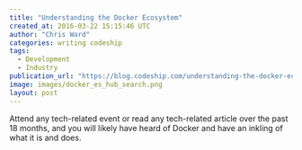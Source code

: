 ```yaml
---
title: "Understanding the Docker Ecosystem"
created_at: 2016-03-22 15:15:46 UTC
author: "Chris Ward"
categories: writing codeship
tags:
  - Development
  - Industry
publication_url: "https://blog.codeship.com/understanding-the-docker-ecosystem/"
image: images/docker_es_hub_search.png
layout: post
---
```

Attend any tech-related event or read any tech-related article over the past 18 months, and you will likely have heard of Docker and have an inkling of what it is and does.

